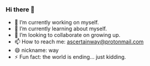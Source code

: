 ### Hi there 👋

<!--
**AscertainWay/AscertainWay** is a ✨ _special_ ✨ repository because its `README.md` (this file) appears on your GitHub profile.

Here are some ideas to get you started:
-->
- 🔭 I’m currently working on myself.
- 🌱 I’m currently learning about myself.
- 👯 I’m looking to collaborate on growing up.
- 📫 How to reach me: ascertainway@protonmail.com
- 😄 nickname: way
- ⚡ Fun fact: the world is ending... just kidding.
